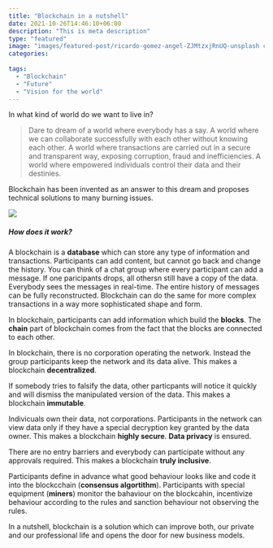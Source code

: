 ```yaml
---
title: "Blockchain in a nutshell"
date: 2021-10-26T14:46:10+06:00
description: "This is meta description"
type: "featured"
image: "images/featured-post/ricardo-gomez-angel-ZJMtzxjRnUQ-unsplash cropped.jpg"
categories: 
 
tags:
  - "Blockchain"
  - "Future"
  - "Vision for the world"
---
```

In what kind of world do we want to live in? 

>  Dare to dream of a world where everybody has a say. A world where we can collaborate successfully with each other without knowing each other. A world where transactions are carried out in a secure and transparent way, exposing corruption, fraud and inefficiencies. A world where empowered individuals control their data and their destinies. 

Blockchain has been invented as an answer to this dream and proposes technical solutions to many burning issues. 

![](../images/post-img.jpg)

##### How does it work?

A	blockchain is a **database** which can store any type of information and transactions. Participants can add content, but cannot go back and change the history. You can think of a chat group where every participant can add a message. If one paricipants drops, all othersn still have a copy of the data. Everybody sees the messages in real-time. The entire history of messages can be fully reconstructed. Blockchain can do the same for more complex transactions in a way more sophisticated shape and form.

In blockchain, participants can add information which build the **blocks**. The **chain** part of blockchain comes from the fact that the blocks are connected to each other.  

In blockchain, there is no corporation operating the network. Instead the group participants keep the network and its data alive. This makes a blockchain **decentralized**. 

If somebody tries to falsify the data, other particpants will notice it quickly and will dismiss the manipulated version of the data. This makes a blockchain **immutable**.  

Indivicuals own their data, not corporations. Participants in the network can view data only if they have a special decryption key granted by the data owner. This makes a blockchain **highly secure**. **Data privacy** is ensured.

There are no entry barriers and everybody can participate without any approvals required. This makes a blockchain **truly inclusive**.

Participants define in advance what good behaviour looks like and code it into the blockcchain (**consensus algortithm**). Participants with special equipment (**miners**) monitor the bahaviour on the blockcahin, incentivize behaviour according to the rules and sanction behaviour not observing the rules. 

In a nutshell, blockchain is a solution which can improve both, our private and our professional life and opens the door for new business models. 

